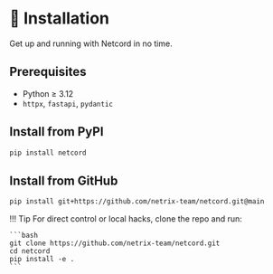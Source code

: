 # 🚀 Installation

Get up and running with Netcord in no time.

## Prerequisites

- Python ≥ 3.12
- `httpx`, `fastapi`, `pydantic`

## Install from PyPI

```bash
pip install netcord
```

## Install from GitHub

```bash
pip install git+https://github.com/netrix-team/netcord.git@main
```

!!! Tip
    For direct control or local hacks, clone the repo and run:

    ```bash
    git clone https://github.com/netrix-team/netcord.git
    cd netcord
    pip install -e .
    ```
